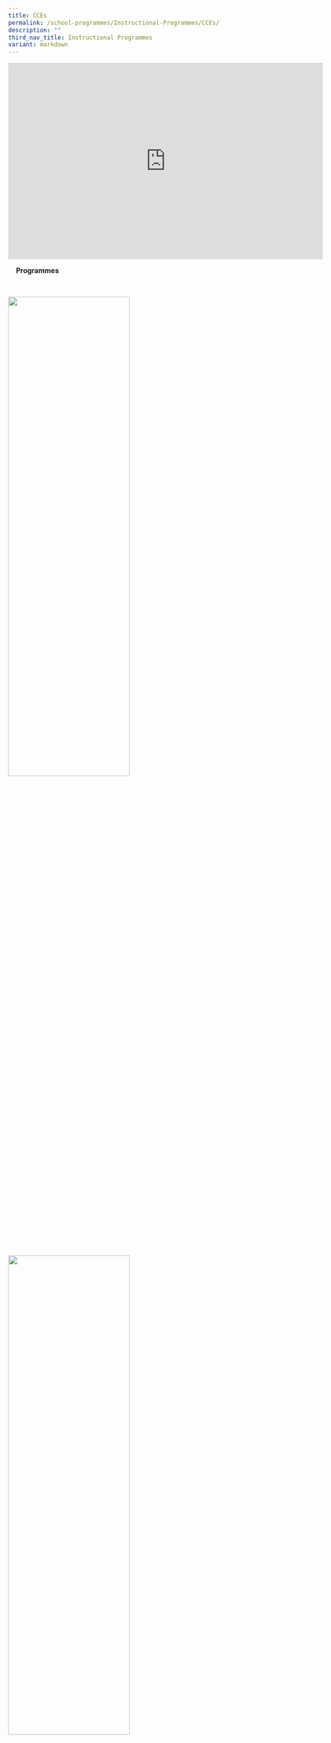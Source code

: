 ```yaml
---
title: CCEs
permalink: /school-programmes/Instructional-Programmes/CCEs/
description: ""
third_nav_title: Instructional Programmes
variant: markdown
---
```

<center><iframe allowfullscreen="true" height="400" width="640" frameborder="0" src="https://docs.google.com/presentation/d/e/2PACX-1vQdOv8qLJIGhhsoXINFZFewUtTAJ9Y2imaYJFe64O1cTktmeZcWxFzHIK64X_g9EpwT5iNQ3AHK1tYt/embed?start=false&amp;loop=false&amp;delayms=3000"></iframe></center>



&nbsp;&nbsp;&nbsp;&nbsp;<label for="accordion2"><b>Programmes</b></label>

&nbsp;&nbsp;&nbsp;&nbsp;<div>
 <p> <img style="width:70%;height:50%" src="/images/Instructional%20Programmes/CCE/CCP01.jpg">
			<img style="width:70%;height:50%" src="/images/Instructional%20Programmes/CCE/CCP02.jpg"><br><br>
			
<b>Values in Action (VIA)</b><br><br>  

Values in Action (VIA) are learning experiences that support students’ development as socially responsible citizens who contribute meaningfully to the community, through the learning and application of values, knowledge and skills.<br><br>  
  
<a href="/Values-in-Action/">Please Click Here to Read More</a>  

  

<b>Citizenship Education (National Education)</b><br><br>  

*   Total Defence Day at OSS
*   International Friendship Day at OSS
*   Racial Harmony Day at OSS
*   National Day Celebrations at OSS

<a href="/Citizen-Education-National-Education/">Please Click Here to Read More</a>

  

<b>Cyberwellness</b><br><br>  

  

The Cyber Wellness Framework guides schools in planning for a cyber wellness programme.&nbsp;The Framework focuses on developing the child’s instinct to protect himself and empower him to take responsibility for his own well-being in cyberspace.<br><br>&nbsp;

  

<a href="/Cyberwellness/">Please Click Here to Read More</a>

  

  

  

<b>Sexuality Education</b><br><br>


Sexuality Education (SEd) in schools is about enabling students to understand the physiological, social and emotional changes they experience as they mature, develop healthy and rewarding relationships including those with members of the opposite sex, and make wise, informed and responsible decisions on sexuality matters.  
  
<a href="/school-programmes/Sexuality-Education/">Please Click Here to Read More</a>
	 
</p>

&nbsp;&nbsp;&nbsp;&nbsp;</div>